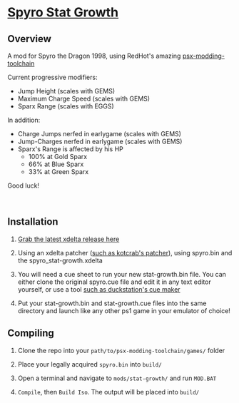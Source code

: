 # [Spyro Stat Growth](https://github.com/AlDeezy/spyro-stat-growth)

## Overview
A mod for Spyro the Dragon 1998, using RedHot's amazing [psx-modding-toolchain](https://github.com/mateusfavarin/psx-modding-toolchain)

Current progressive modifiers:
+ Jump Height (scales with GEMS)
+ Maximum Charge Speed (scales with GEMS)
+ Sparx Range (scales with EGGS)

In addition:
+ Charge Jumps nerfed in earlygame (scales with GEMS)
+ Jump-Charges nerfed in earlygame (scales with GEMS)
+ Sparx's Range is affected by his HP
    + 100% at Gold Sparx
    + 66% at Blue Sparx
    + 33% at Green Sparx

Good luck!

&nbsp;

## Installation
1. [Grab the latest xdelta release here](https://github.com/AlDeezy/spyro-stat-growth/releases)

2. Using an xdelta patcher ([such as kotcrab's patcher](https://kotcrab.github.io/xdelta-wasm/)), using spyro.bin and the spyro_stat-growth.xdelta

3. You will need a cue sheet to run your new stat-growth.bin file. You can either clone the original spyro.cue file and edit it in any text editor yourself, or use a tool [such as duckstation's cue maker](https://www.duckstation.org/cue-maker/)

4. Put your stat-growth.bin and stat-growth.cue files into the same directory and launch like any other ps1 game in your emulator of choice!

## Compiling
1. Clone the repo into your `path/to/psx-modding-toolchain/games/` folder 

2. Place your legally acquired `spyro.bin` into `build/`

3. Open a terminal and navigate to `mods/stat-growth/` and run `MOD.BAT`

4. `Compile`, then `Build Iso`. The output will be placed into `build/`
